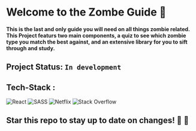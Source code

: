 # Welcome to the Zombe Guide :zombie:	
#### This is the last and only guide you will need on all things zombie related. This Project featurs two main components, a quiz to see which zombie type you match the best against, and an extensive library for you to sift through and study. 

## Project Status: ```In development```

## Tech-Stack :
![React](https://img.shields.io/badge/react-%2320232a.svg?style=for-the-badge&logo=react&logoColor=%2361DAFB) ![SASS](https://img.shields.io/badge/SASS-hotpink.svg?style=for-the-badge&logo=SASS&logoColor=white) ![Netflix](https://img.shields.io/badge/Netflix-E50914?style=for-the-badge&logo=netflix&logoColor=white) ![Stack Overflow](https://img.shields.io/badge/-Stackoverflow-FE7A16?style=for-the-badge&logo=stack-overflow&logoColor=white)

## Star this repo to stay up to date on changes! :star_struck: :star2:
